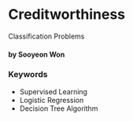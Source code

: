 # Creditworthiness
Classification Problems
#### by Sooyeon Won 

### Keywords 
- Supervised Learning 
- Logistic Regression 
- Decision Tree Algorithm 
